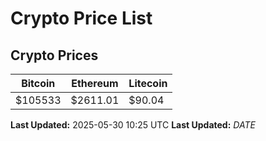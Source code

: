 # Crypto Price List

## Crypto Prices
| Bitcoin | Ethereum | Litecoin |
| ------- | -------- | -------- |
| $105533 | $2611.01 | $90.04 |
**Last Updated:** 2025-05-30 10:25 UTC
**Last Updated:** $DATE$
